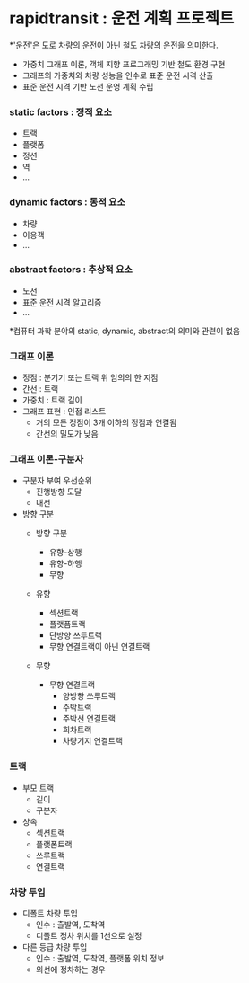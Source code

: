 # rapidtransit : 운전 계획 프로젝트
*'운전'은 도로 차량의 운전이 아닌 철도 차량의 운전을 의미한다.
* 가중치 그래프 이론, 객체 지향 프로그래밍 기반 철도 환경 구현
* 그래프의 가중치와 차량 성능을 인수로 표준 운전 시격 산출
* 표준 운전 시격 기반 노선 운영 계획 수립

### static factors : 정적 요소
* 트랙
* 플랫폼 
* 정션
* 역
* ...

### dynamic factors : 동적 요소
* 차량
* 이용객
* ...

### abstract factors : 추상적 요소
* 노선
* 표준 운전 시격 알고리즘
* ...

*컴퓨터 과학 분야의 static, dynamic, abstract의 의미와 관련이 없음

### 그래프 이론
* 정점 : 분기기 또는 트랙 위 임의의 한 지점
* 간선 : 트랙
* 가중치 : 트랙 길이
* 그래프 표현 : 인접 리스트
	* 거의 모든 정점이 3개 이하의 정점과 연결됨
	* 간선의 밀도가 낮음
### 그래프 이론-구분자
* 구분자 부여 우선순위
	* 진행방향 도달
	* 내선
* 방향 구분
	* 방향 구분
		* 유향-상행
		* 유향-하행
		* 무향
	* 유향
		* 섹션트랙
		* 플랫폼트랙
		* 단방향 쓰루트랙
		* 무향 연결트랙이 아닌 연결트랙
		
	* 무향
		* 무향 연결트랙
			* 양방향 쓰루트랙
			* 주박트랙
			* 주박선 연결트랙
			* 회차트랙
			* 차량기지 연결트랙
### 트랙
* 부모 트랙
	* 길이
	* 구분자
* 상속
	* 섹션트랙
	* 플랫폼트랙
	* 쓰루트랙
	* 연결트랙

### 차량 투입
* 디폴트 차량 투입
	* 인수 : 출발역, 도착역
	* 디폴트 정차 위치를 1선으로 설정
* 다른 등급 차량 투입
	* 인수 : 출발역, 도착역, 플랫폼 위치 정보
	* 외선에 정차하는 경우
